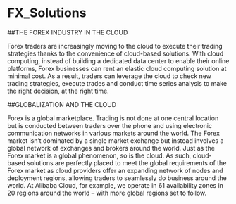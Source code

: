 # FX_Solutions
##THE FOREX INDUSTRY IN THE CLOUD

Forex traders are increasingly moving to the cloud to execute their trading strategies thanks to the convenience of cloud-based solutions.
With cloud computing, instead of building a dedicated data center to enable their online platforms, Forex businesses can rent an elastic cloud computing solution at minimal cost.
As a result, traders can leverage the cloud to check new trading strategies, execute trades and conduct time series analysis to make the right decision, at the right time.

##GLOBALIZATION AND THE CLOUD

Forex is a global marketplace. Trading is not done at one central location but is conducted between traders over the phone and using electronic communication networks in various markets around the world.
The Forex market isn’t dominated by a single market exchange but instead involves a global network of exchanges and brokers around the world.
Just as the Forex market is a global phenomenon, so is the cloud. As such, cloud-based solutions are perfectly placed to meet the global requirements of the Forex market as cloud providers offer an expanding network of nodes and deployment regions, allowing traders to seamlessly do business around the world.
At Alibaba Cloud, for example, we operate in 61 availability zones in 20 regions around the world – with more global regions set to follow.
